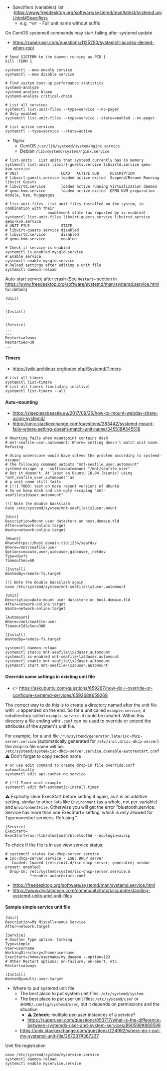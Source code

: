 * Specifiers (variables) list :https://www.freedesktop.org/software/systemd/man/latest/systemd.unit.html#Specifiers
   * e.g. `"%N"` - Full unit name without suffix


On CentOS systemctl commands may start failing after systemd update
* https://superuser.com/questions/1125250/systemctl-access-denied-when-root
```shell
# Send SIGTERM to the daemon running as PID 1
kill -TERM 1
```

```shell
systemctl --now enable service
systemctl --now disable service

# Find system boot-up performance statistics
systemd-analyze
systemd-analyze blame
systemd-analyze critical-chain

# List all services
systemctl list-unit-files --type=service --no-pager
# Only enabled
systemctl list-unit-files --type=service --state=enabled --no-pager

# List active services
systemctl --type=service --state=active
```

* Nginx
    * CentOS `/usr/lib/systemd/system/nginx.service`
    * Debian `/lib/systemd/system/nginx.service`

```shell
# list-units   List units that systemd currently has in memory
systemctl list-units libvirt-guests.service libvirtd.service qemu-kvm.service
# UNIT                   LOAD   ACTIVE SUB     DESCRIPTION                                  
# libvirt-guests.service loaded active exited  Suspend/Resume Running libvirt Guests        
# libvirtd.service       loaded active running Virtualization daemon                        
# qemu-kvm.service       loaded active exited  QEMU KVM preparation - module, ksm, hugepages

# list-unit-files  List unit files installed on the system, in combination with their
#                  enablement state (as reported by is-enabled)
systemctl list-unit-files libvirt-guests.service libvirtd.service qemu-kvm.service
# UNIT FILE              STATE   
# libvirt-guests.service disabled
# libvirtd.service       disabled
# qemu-kvm.service       enabled

# Check if service is enabled
systemctl is-enabled mysqld.service
# Enable service
systemctl enable mysqld.service
# Reload settings after editing a unit file
systemctl daemon-reload
```

Auto-start service after crash (See `Restart=` section in https://www.freedesktop.org/software/systemd/man/systemd.service.html for details)
```
[Unit]
...

[Install]
...

[Service]
...
...
Restart=always
RestartSec=30
...
```
#### Timers
* https://wiki.archlinux.org/index.php/Systemd/Timers

```shell
# List all timers
systemctl list-timers
# List all timers (including inactive)
systemctl list-timers --all
```

#### Auto-mounting
* https://sleeplessbeastie.eu/2017/09/25/how-to-mount-webdav-share-using-systemd/
* https://unix.stackexchange.com/questions/283442/systemd-mount-fails-where-setting-doesnt-match-unit-name/345518#345518

```shell
# Mounting fails when mountpoint contains dash 
# mnt-seafile-user.automount: Where= setting doesn't match unit name. Refusing.

# Using underscore would have solved the problem according to systemd-escape:
# The following command outputs "mnt-seafile_user.automount"
systemd-escape -p --suffix=automount "/mnt/seafile_user"
# But it doesn't. At least on Ubuntu 18.04 (bionic) using "mnt_seafile_user.automount" as
# a unit name still fails
# [!!] TODO: test on more recent versions of Ubuntu
# So we keep dash and use ugly escaping "mnt-seafile\x2duser.automount"
```

```shell
[!] Note the double backslash
nano /etc/systemd/system/mnt-seafile\\x2user.mount
```
```
[Unit]
Description=Mount user datastore on host.domain.tld
After=network-online.target
Wants=network-online.target

[Mount]
What=https://host.domain.tld:1234/seafdav
Where=/mnt/seafile-user
Options=noauto,user,uid=user,gid=user,_netdev
Type=davfs
TimeoutSec=60

[Install]
WantedBy=remote-fs.target
```
```shell
[!] Note the double backslash again
nano /etc/systemd/system/mnt-seafile\\x2user.automount
```
```
[Unit]
Description=Auto-mount user datastore on host.domain.tld
After=network-online.target
Wants=network-online.target

[Automount]
Where=/mnt/seafile-user
TimeoutIdleSec=300

[Install]
WantedBy=remote-fs.target
```
```shell
systemctl daemon-reload
systemctl status mnt-seafile\\x2duser.automount
systemctl is-enabled mnt-seafile\\x2duser.automount
systemctl enable mnt-seafile\\x2duser.automount
systemctl start mnt-seafile\\x2duser.automount
```

#### Override some settings in existing unit file

* :point_right: https://askubuntu.com/questions/659267/how-do-i-override-or-configure-systemd-services/659268#659268

The correct way to do this is to create a directory named after the unit file with `.d` appended on the end. So for a unit called `example.service`, a subdirectory called `example.service.d` could be created. Within this directory a file ending with `.conf` can be used to override or extend the attributes of the system's unit file.

For example, for a unit file `/run/systemd/generator.late/isc-dhcp-server.service` (automatically generated for `/etc/init.d/isc-dhcp-server`) the drop-in file name will be:<br>
`/etc/systemd/system/isc-dhcp-server.service.d/enable-autorestart.conf`<br>
:warning: Don't forget to copy section name
```shell
# or use edit command to create drop-in file override.conf automatically
systemctl edit apt-cacher-ng.service

# [!!] Timer unit example
systemctl edit dnf-automatic-install.timer
```
:warning: Explicitly clear ExecStart before setting it again, as it is an additive setting, similar to other lists like `Environment` (as a whole, not per-variable) and `EnvironmentFile`. Otherwise you will get the error "bluetooth.service: Service has more than one ExecStart= setting, which is only allowed for Type=oneshot services. Refusing."
```
[Service]
ExecStart=
ExecStart=/usr/lib/bluetooth/bluetoothd --noplugin=avrcp
```

To check if the file is in use view service status:
```
# systemctl status isc-dhcp-server.service
● isc-dhcp-server.service - LSB: DHCP server
   Loaded: loaded (/etc/init.d/isc-dhcp-server; generated; vendor preset: enabled)
  Drop-In: /etc/systemd/system/isc-dhcp-server.service.d
           └─enable-autorestart.conf
```
* https://freedesktop.org/software/systemd/man/systemd.service.html
* https://www.digitalocean.com/community/tutorials/understanding-systemd-units-and-unit-files

#### Sample simple service unit file
```
[Unit]
Description=My Miscellaneous Service
After=network.target

[Service]
# Another Type option: forking
Type=simple
User=username
WorkingDirectory=/home/username
ExecStart=/home/username/my_daemon --option=123
# Other Restart options: on-failure, on-abort, etc.
Restart=always

[Install]
WantedBy=multi-user.target
```
* Where to put systemd unit file
    * The best place to put system unit files: `/etc/systemd/system`
    * The best place to put user unit files: `/etc/systemd/user` or `$HOME/.config/systemd/user`, but it depends on permissions and the situation
        * :warning: **2check**: multiple *per-user* instances of a service?
        * https://superuser.com/questions/853717/what-is-the-difference-between-systemds-user-and-system-services/860598#860598
    * https://unix.stackexchange.com/questions/224992/where-do-i-put-my-systemd-unit-file/367237#367237

Unit file registration
```shell
nano /etc/systemd/system/myservice.service
systemctl daemon-reload
systemctl enable myservice.service
```

